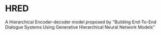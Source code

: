 # HRED
A Hierarchical Encoder-decoder model proposed by "Building End-To-End Dialogue Systems Using Generative Hierarchical Neural Network Models"

